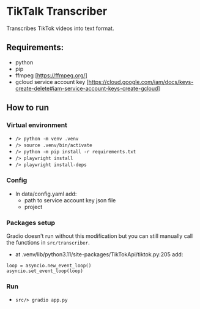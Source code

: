 # TikTalk Transcriber

Transcribes TikTok videos into text format.

## Requirements:

- python
- pip
- ffmpeg [https://ffmpeg.org/]
- gcloud service account key [https://cloud.google.com/iam/docs/keys-create-delete#iam-service-account-keys-create-gcloud]

## How to run

### Virtual environment

- `/> python -m venv .venv`
- `/> source .venv/bin/activate`
- `/> python -m pip install -r requirements.txt`
- `/> playwright install`
- `/> playwright install-deps`

### Config

- In data/config.yaml add:
  - path to service account key json file
  - project

### Packages setup

Gradio doesn't run without this modification but you can still manually call the functions in `src/transcriber`.

- at .venv/lib/python3.11/site-packages/TikTokApi/tiktok.py:205 add:

```
loop = asyncio.new_event_loop()
asyncio.set_event_loop(loop)
```

### Run

- `src/> gradio app.py`
